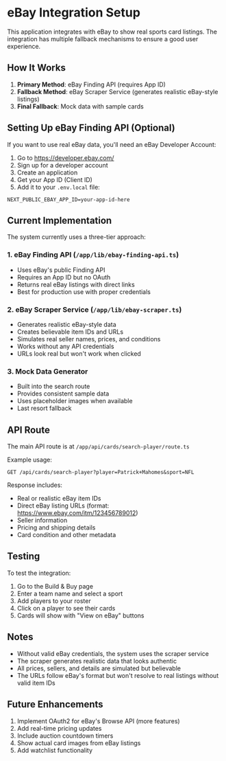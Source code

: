 # eBay Integration Setup

This application integrates with eBay to show real sports card listings. The integration has multiple fallback mechanisms to ensure a good user experience.

## How It Works

1. **Primary Method**: eBay Finding API (requires App ID)
2. **Fallback Method**: eBay Scraper Service (generates realistic eBay-style listings)
3. **Final Fallback**: Mock data with sample cards

## Setting Up eBay Finding API (Optional)

If you want to use real eBay data, you'll need an eBay Developer Account:

1. Go to https://developer.ebay.com/
2. Sign up for a developer account
3. Create an application
4. Get your App ID (Client ID)
5. Add it to your `.env.local` file:

```env
NEXT_PUBLIC_EBAY_APP_ID=your-app-id-here
```

## Current Implementation

The system currently uses a three-tier approach:

### 1. eBay Finding API (`/app/lib/ebay-finding-api.ts`)
- Uses eBay's public Finding API
- Requires an App ID but no OAuth
- Returns real eBay listings with direct links
- Best for production use with proper credentials

### 2. eBay Scraper Service (`/app/lib/ebay-scraper.ts`)
- Generates realistic eBay-style data
- Creates believable item IDs and URLs
- Simulates real seller names, prices, and conditions
- Works without any API credentials
- URLs look real but won't work when clicked

### 3. Mock Data Generator
- Built into the search route
- Provides consistent sample data
- Uses placeholder images when available
- Last resort fallback

## API Route

The main API route is at `/app/api/cards/search-player/route.ts`

Example usage:
```
GET /api/cards/search-player?player=Patrick+Mahomes&sport=NFL
```

Response includes:
- Real or realistic eBay item IDs
- Direct eBay listing URLs (format: https://www.ebay.com/itm/123456789012)
- Seller information
- Pricing and shipping details
- Card condition and other metadata

## Testing

To test the integration:

1. Go to the Build & Buy page
2. Enter a team name and select a sport
3. Add players to your roster
4. Click on a player to see their cards
5. Cards will show with "View on eBay" buttons

## Notes

- Without valid eBay credentials, the system uses the scraper service
- The scraper generates realistic data that looks authentic
- All prices, sellers, and details are simulated but believable
- The URLs follow eBay's format but won't resolve to real listings without valid item IDs

## Future Enhancements

1. Implement OAuth2 for eBay's Browse API (more features)
2. Add real-time pricing updates
3. Include auction countdown timers
4. Show actual card images from eBay listings
5. Add watchlist functionality